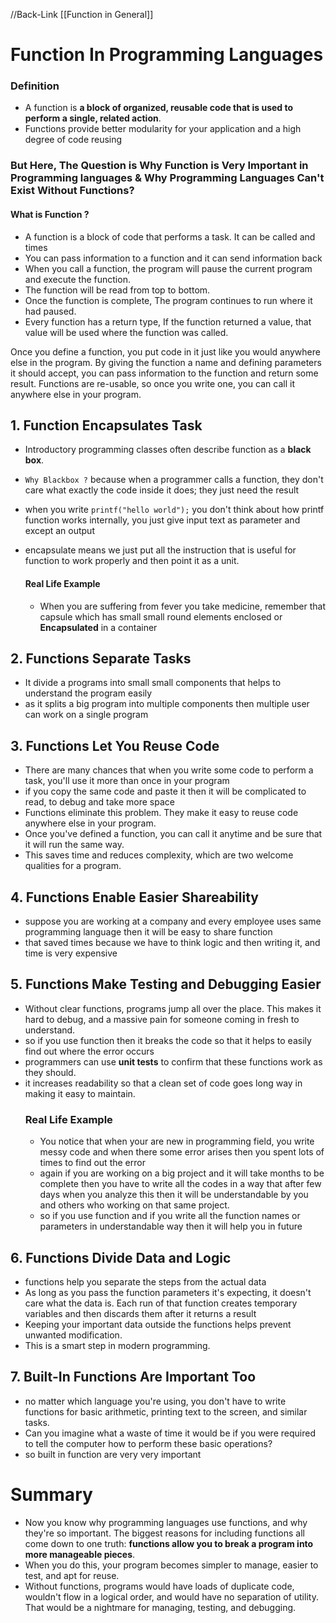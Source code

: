 //Back-Link [[Function in General]]

# Function In Programming Languages
### Definition
- A function is **a block of organized, reusable code that is used to perform a single, related action**. 
- Functions provide better modularity for your application and a high degree of code reusing

### But Here, The Question is Why Function is Very Important in Programming languages & Why Programming Languages Can't Exist Without Functions?

####  What is Function ?
- A function is a block of code that performs a task. It can be called and times
- You can pass information to a function and it can send information back
- When you call a function, the program will pause the current program and execute the function. 
- The function will be read from top to bottom.
-  Once the function is complete, The program continues to run where it had paused.
-   Every function has a return type, If the function returned a value, that value will be used where the function was called.

Once you define a function, you put code in it just like you would anywhere else in the program. By giving the function a name and defining parameters it should accept, you can pass information to the function and return some result. Functions are re-usable, so once you write one, you can call it anywhere else in your program.

## 1. Function Encapsulates Task
- Introductory programming classes often describe function as a **black box**.
- `Why Blackbox ?` because when a programmer calls a function, they don't care what exactly the code inside it does; they just need the result
- when you write `printf("hello world");` you don't think about how printf function  works internally, you just give input text as parameter and except an output
- encapsulate means we just put all the instruction that is useful for function to work properly and then point it as a unit.

   #### Real Life Example
   - When you are suffering from fever you take medicine, remember that capsule which has small small round elements enclosed or **Encapsulated** in a container

 ## 2. Functions Separate Tasks
 - It divide a programs into small small components that helps to understand the program easily
 - as it splits a big program into multiple components then multiple user can work on a single program

## 3. Functions Let You Reuse Code
- There are many chances that when you write some code to perform a task, you'll use it more than once in your program
- if you copy the same code and paste it then it will be complicated to read, to debug and take more space
- Functions eliminate this problem. They make it easy to reuse code anywhere else in your program.
-  Once you've defined a function, you can call it anytime and be sure that it will run the same way.
-  This saves time and reduces complexity, which are two welcome qualities for a program.

## 4. Functions Enable Easier Shareability
- suppose you are working at a company and every employee uses same programming language then it will be easy to share function
- that saved times because we have to think logic and then writing it, and time is very expensive 

## 5. Functions Make Testing and Debugging Easier
  - Without clear functions, programs jump all over the place. This makes it hard to debug, and a massive pain for someone coming in fresh to understand.
  - so if you use function then it breaks the code so that it helps to easily find out where the error occurs 
  - programmers can use **unit tests** to confirm that these functions work as they should.
  - it increases readability so that a clean set of code goes long way in making it easy to maintain.
    ### Real Life Example
 	 - You notice that when your are new in programming field, you write messy code and when there some error arises then you spent lots of times to find out the error
 	 - again if you are working on a big project and it will take months to be complete then you have to write all the codes in a way that after few days when you analyze this then it will be understandable by you and others who working on that same project.
 	 - so if you use function and if you write all the function names or parameters in understandable way then it will help you in future

## 6. Functions Divide Data and Logic
- functions help you separate the steps from the actual data
- As long as you pass the function parameters it's expecting, it doesn't care what the data is. Each run of that function creates temporary variables and then discards them after it returns a result
- Keeping your important data outside the functions helps prevent unwanted modification. 
- This is a smart step in modern programming.

## 7. Built-In Functions Are Important Too
- no matter which language you're using, you don't have to write functions for basic arithmetic, printing text to the screen, and similar tasks.
-  Can you imagine what a waste of time it would be if you were required to tell the computer how to perform these basic operations?
-  so built in function are very very important 

# Summary
- Now you know why programming languages use functions, and why they're so important. The biggest reasons for including functions all come down to one truth: **functions allow you to break a program into more manageable pieces**. 
- When you do this, your program becomes simpler to manage, easier to test, and apt for reuse.
- Without functions, programs would have loads of duplicate code, wouldn't flow in a logical order, and would have no separation of utility. That would be a nightmare for managing, testing, and debugging.